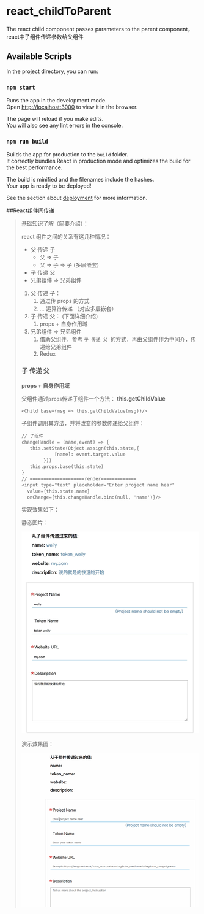 # react_childToParent
The react child component passes parameters to the parent component，react中子组件传递参数给父组件

## Available Scripts

In the project directory, you can run:

### `npm start`

Runs the app in the development mode.<br>
Open [http://localhost:3000](http://localhost:3000) to view it in the browser.

The page will reload if you make edits.<br>
You will also see any lint errors in the console.

### `npm run build`

Builds the app for production to the `build` folder.<br>
It correctly bundles React in production mode and optimizes the build for the best performance.

The build is minified and the filenames include the hashes.<br>
Your app is ready to be deployed!

See the section about [deployment](#deployment) for more information.

##React组件间传递

> 基础知识了解（简要介绍）：
>
> react 组件之间的关系有这几种情况：
>
> - 父 传递 子
>   - 父 => 子
>   - 父 => 子 => 子 (多层嵌套)
> - 子 传递 父
> - 兄弟组件 => 兄弟组件
>
> 1. 父 传递 子： 
>    1. 通过传 props 的方式
>    2. ... 运算符传递  （对应多层嵌套）
> 2. 子 传递 父： (下面详细介绍)
>    1.  props + 自身作用域 
> 3. 兄弟组件 => 兄弟组件
>    1. 借助父组件，参考 `子 传递 父 `的方式，再由父组件作为中间介，传递给兄弟组件
>    2. Redux
>
> ### 子 传递 父
>
> **props + 自身作用域**
>
> 父组件通过`props`传递子组件一个方法：  **this.getChildValue**
>
> ```react
> <Child base={msg => this.getChildValue(msg)}/>
> ```
>
> 子组件调用其方法，并将改变的参数传递给父组件：
>
> ```react
> // 子组件
> changeHandle = (name,event) => {
>    this.setState(Object.assign(this.state,{
>             [name]: event.target.value
>         }))
>    this.props.base(this.state)
> }
> // ====================render=============
> <input type="text" placeholder="Enter project name hear" 
>   value={this.state.name} 
>   onChange={this.changeHandle.bind(null, 'name')}/>
> ```
>
> 实现效果如下：
>
> 静态图片：
>
> ![](https://raw.githubusercontent.com/weily22/BlogImgs/master/readme_image/react_childToParent.jpg)
>
> 演示效果图：
>
> ![xiaoguo](https://raw.githubusercontent.com/weily22/BlogImgs/master/readme_image/react_childToParent.gif)

